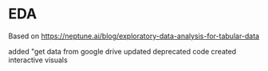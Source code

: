 # EDA
Based on https://neptune.ai/blog/exploratory-data-analysis-for-tabular-data

added "get data from google drive
updated deprecated code
created interactive visuals

